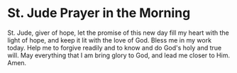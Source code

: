# St. Jude Prayer in the Morning
St. Jude, giver of hope, let the promise of this new day fill my heart with the light of hope, and keep it lit with the love of God. Bless me in my work today. Help
me to forgive readily and to know and do God's holy and true will. May everything
that I am bring glory to God, and lead me closer to Him. Amen.
